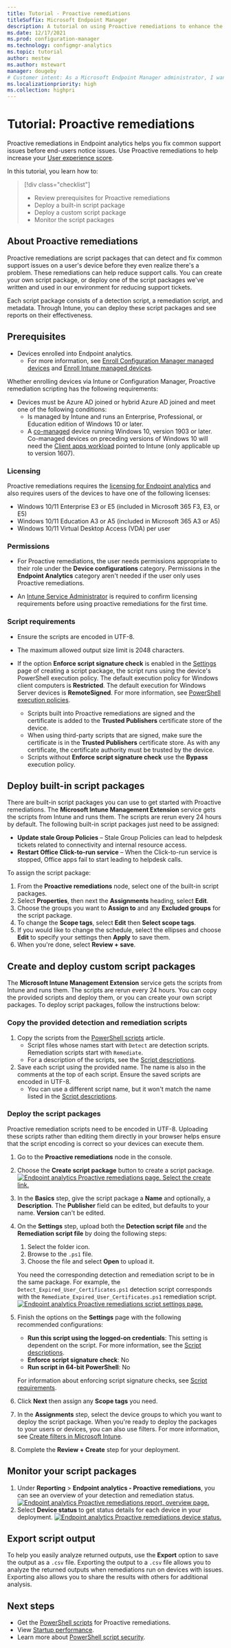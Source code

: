```yaml
---
title: Tutorial - Proactive remediations
titleSuffix: Microsoft Endpoint Manager
description: A tutorial on using Proactive remediations to enhance the user
ms.date: 12/17/2021
ms.prod: configuration-manager
ms.technology: configmgr-analytics
ms.topic: tutorial
author: mestew
ms.author: mstewart
manager: dougeby
# Customer intent: As a Microsoft Endpoint Manager administrator, I want to enable and use Proactive remediations in Endpoint analytics so that I can fix common support issues before end-users notice issues.
ms.localizationpriority: high
ms.collection: highpri
---
```


# Tutorial: Proactive remediations

Proactive remediations in Endpoint analytics helps you fix common support issues before end-users notice issues. Use Proactive remediations to help increase your [User experience score](enroll-intune.md#bkmk_view).


In this tutorial, you learn how to:  

> [!div class="checklist"]  
> * Review prerequisites for Proactive remediations
> * Deploy a built-in script package
> * Deploy a custom script package
> * Monitor the script packages  

## <a name="bkmk_prs"></a> About Proactive remediations

Proactive remediations are script packages that can detect and fix common support issues on a user's device before they even realize there's a problem. These remediations can help reduce support calls. You can create your own script package, or deploy one of the script packages we've written and used in our environment for reducing support tickets.

Each script package consists of a detection script, a remediation script, and metadata. Through Intune, you can deploy these script packages and see reports on their effectiveness.

## <a name="bkmk_prereq"></a> Prerequisites

- Devices enrolled into Endpoint analytics.
   - For more information, see [Enroll Configuration Manager managed devices](enroll-configmgr.md) and [Enroll Intune managed devices](enroll-intune.md).

Whether enrolling devices via Intune or Configuration Manager, Proactive remediation scripting has the following requirements:
- Devices must be Azure AD joined or hybrid Azure AD joined and meet one of the following conditions:
  - Is managed by Intune and runs an Enterprise, Professional, or Education edition of Windows 10 or later.
  - A [co-managed](../configmgr/comanage/overview.md) device running Windows 10, version 1903 or later. Co-managed devices on preceding versions of Windows 10 will need the [Client apps workload](../configmgr/comanage/workloads.md#client-apps) pointed to Intune (only applicable up to version 1607).

### Licensing

Proactive remediations requires the [licensing for Endpoint analytics](enroll-intune.md#bkmk_prereq) and also requires users of the devices to have one of the following licenses:

- Windows 10/11 Enterprise E3 or E5 (included in Microsoft 365 F3, E3, or E5)
- Windows 10/11 Education A3 or A5 (included in Microsoft 365 A3 or A5)
- Windows 10/11 Virtual Desktop Access (VDA) per user

### Permissions

- For Proactive remediations, the user needs permissions appropriate to their role under the **Device configurations** category. Permissions in the **Endpoint Analytics** category aren't needed if the user only uses Proactive remediations.

- An [Intune Service Administrator](/azure/active-directory/users-groups-roles/directory-assign-admin-roles#intune-service-administrator-permissions) is required to confirm licensing requirements before using proactive remediations for the first time.

### <a name="bkmk_requirements"></a> Script requirements

- Ensure the scripts are encoded in UTF-8.

- The maximum allowed output size limit is 2048 characters.

- If the option **Enforce script signature check** is enabled in the [Settings](#bkmk_prs_deploy) page of creating a script package, the script runs using the device's PowerShell execution policy. The default execution policy for Windows client computers is **Restricted**. The default execution for Windows Server devices is **RemoteSigned**. For more information, see [PowerShell execution policies](/powershell/module/microsoft.powershell.core/about/about_execution_policies#powershell-execution-policies).
   - Scripts built into Proactive remediations are signed and the certificate is added to the **Trusted Publishers** certificate store of the device.
   - When using third-party scripts that are signed, make sure the certificate is in the **Trusted Publishers** certificate store. As with any certificate, the certificate authority must be trusted by the device.
  - Scripts without **Enforce script signature check** use the **Bypass** execution policy.

## <a name="bkmk_prs_deploy"></a> Deploy built-in script packages

There are built-in script packages you can use to get started with Proactive remediations. The **Microsoft Intune Management Extension** service gets the scripts from Intune and runs them. The scripts are rerun every 24 hours by default. The following built-in script packages just need to be assigned:

- **Update stale Group Policies** – Stale Group Policies can lead to helpdesk tickets related to connectivity and internal resource access.
- **Restart Office Click-to-run service** – When the Click-to-run service is stopped, Office apps fail to start leading to helpdesk calls.

To assign the script package:

1. From the **Proactive remediations** node, select one of the built-in script packages.
1. Select **Properties**, then next the **Assignments** heading, select **Edit**.
1. Choose the groups you want to **Assign to** and any **Excluded groups** for the script package.
1. To change the **Scope tags**, select **Edit** then **Select scope tags**.
1. If you would like to change the schedule, select the ellipses and choose **Edit** to specify your settings then **Apply** to save them.
1. When you're done, select **Review + save**.  

## <a name="bkmk_prs_ps1"></a> Create and deploy custom script packages

The **Microsoft Intune Management Extension** service gets the scripts from Intune and runs them. The scripts are rerun every 24 hours. You can copy the provided scripts and deploy them, or you can create your own script packages. To deploy script packages, follow the instructions below:

### Copy the provided detection and remediation scripts

1. Copy the scripts from the [PowerShell scripts](powershell-scripts.md#bkmk_ps_scripts) article.
    - Script files whose names start with `Detect` are detection scripts. Remediation scripts start with `Remediate`.
    - For a description of the scripts, see the [Script descriptions](powershell-scripts.md#bkmk_scripts).
1. Save each script using the provided name. The name is also in the comments at the top of each script. Ensure the saved scripts are encoded in UTF-8.
    - You can use a different script name, but it won't match the name listed in the [Script descriptions](powershell-scripts.md#bkmk_scripts).

### Deploy the script packages
Proactive remediation scripts need to be encoded in UTF-8. Uploading these scripts rather than editing them directly in your browser helps ensure that the script encoding is correct so your devices can execute them. 

1. Go to the **Proactive remediations** node in the console.
1. Choose the **Create script package** button to create a script package.
     [![Endpoint analytics Proactive remediations page. Select the create link.](media/proactive-remediations-create.png)](media/proactive-remediations-create.png#lightbox)
1. In the **Basics** step, give the script package a **Name** and optionally, a **Description**. The **Publisher** field can be edited, but defaults to your name. **Version** can't be edited.
1. On the **Settings** step, upload both the **Detection script file** and the **Remediation script file** by doing the following steps:
   1. Select the folder icon.
   1. Browse to the `.ps1` file.
   1. Choose the file and select **Open** to upload it.

   You need the corresponding detection and remediation script to be in the same package. For example, the `Detect_Expired_User_Certificates.ps1` detection script corresponds with the `Remediate_Expired_User_Certificates.ps1` remediation script.
       [![Endpoint analytics Proactive remediations script settings page.](media/proactive-remediations-script-settings.png)](media/proactive-remediations-script-settings.png#lightbox)
1. Finish the options on the **Settings** page with the following recommended configurations:
   - **Run this script using the logged-on credentials**: This setting is dependent on the script. For more information, see the [Script descriptions](powershell-scripts.md#bkmk_scripts).
   - **Enforce script signature check**: No
   - **Run script in 64-bit PowerShell**: No

   For information about enforcing script signature checks, see [Script requirements](#bkmk_requirements).
1. Click **Next** then assign any **Scope tags** you need.
1. In the **Assignments** step, select the device groups to which you want to deploy the script package. When you're ready to deploy the packages to your users or devices, you can also use filters. For more information, see [Create filters in Microsoft Intune](../intune/fundamentals/filters.md).     
1. Complete the **Review + Create** step for your deployment.


## <a name="bkmk_prs_monitor"></a> Monitor your script packages

1. Under **Reporting** > **Endpoint analytics - Proactive remediations**, you can see an overview of your detection and remediation status.
       [![Endpoint analytics Proactive remediations report, overview page.](media/proactive-remediations-report-overview.png)](media/proactive-remediations-report-overview.png#lightbox)
1. Select **Device status** to get status details for each device in your deployment.
       [![Endpoint analytics Proactive remediations device status.](media/proactive-remediations-device-status.png)](media/proactive-remediations-device-status.png#lightbox)

## <a name="bkmk_prs_export"></a> Export script output
<!-- 10198545 -->
To help you easily analyze returned outputs, use the **Export** option to save the output as a `.csv` file. Exporting the output to a `.csv` file allows you to analyze the returned outputs when remediations run on devices with issues. Exporting also allows you to share the results with others for additional analysis.  

## Next steps

- Get the [PowerShell scripts](powershell-scripts.md) for Proactive remediations.
- View [Startup performance](startup-performance.md).
- Learn more about [PowerShell script security](../configmgr/apps/deploy-use/learn-script-security.md).
